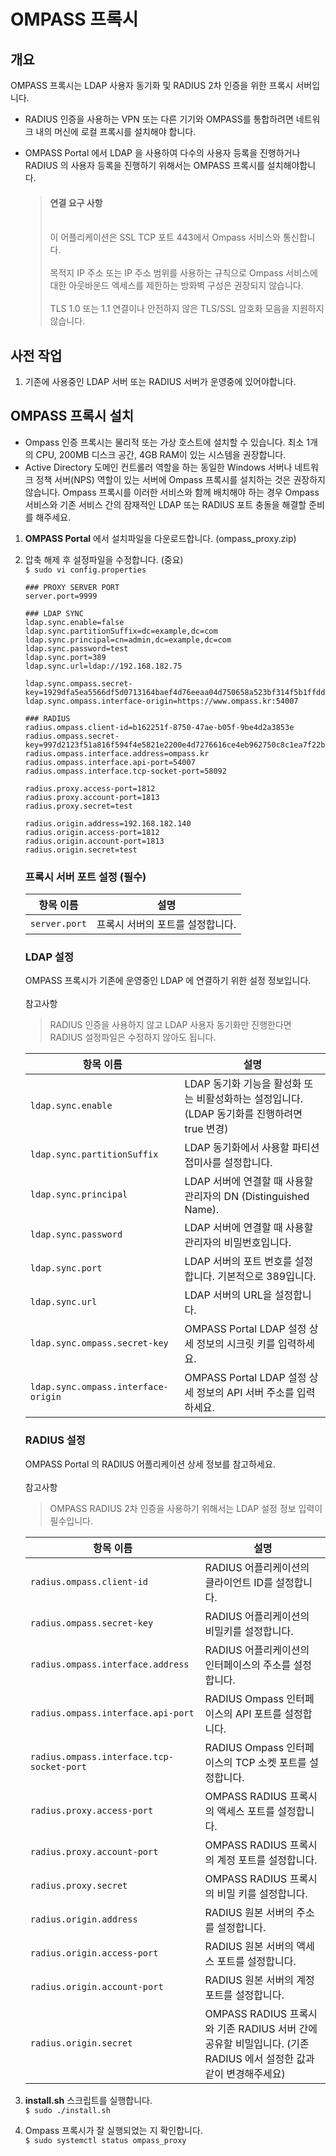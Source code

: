 # OMPASS 프록시

## 개요
OMPASS 프록시는 LDAP 사용자 동기화 및 RADIUS 2차 인증을 위한 프록시 서버입니다.
* RADIUS 인증을 사용하는 VPN 또는 다른 기기와 OMPASS를 통합하려면 네트워크 내의 머신에 로컬 프록시를 설치해야 합니다.
* OMPASS Portal 에서 LDAP 을 사용하여 다수의 사용자 등록을 진행하거나 RADIUS 의 사용자 등록을 진행하기 위해서는 OMPASS 프록시를 설치해야합니다.

   >   <h4>연결 요구 사항</h4></br>
   >이 어플리케이션은 SSL TCP 포트 443에서 Ompass 서비스와 통신합니다.</br></br>
   >목적지 IP 주소 또는 IP 주소 범위를 사용하는 규칙으로 Ompass 서비스에 대한 아웃바운드 엑세스를 제한하는 방화벽 구성은 권장되지 않습니다.</br></br>
   >TLS 1.0 또는 1.1 연결이나 안전하지 않은 TLS/SSL 암호화 모음을 지원하지 않습니다.

    

## 사전 작업
1. 기존에 사용중인 LDAP 서버 또는 RADIUS 서버가 운영중에 있어야합니다.



## OMPASS 프록시 설치
* Ompass 인증 프록시는 물리적 또는 가상 호스트에 설치할 수 있습니다. 최소 1개의 CPU, 200MB 디스크 공간, 4GB RAM이 있는 시스템을 권장합니다.
* Active Directory 도메인 컨트롤러 역할을 하는 동일한 Windows 서버나 네트워크 정책 서버(NPS) 역할이 있는 서버에 Ompass 프록시를 설치하는 것은 권장하지 않습니다. Ompass 프록시를 이러한 서비스와 함께 배치해야 하는 경우 Ompass 서비스와 기존 서비스 간의 잠재적인 LDAP 또는 RADIUS 포트 충돌을 해결할 준비를 해주세요.


1. **OMPASS Portal** 에서 설치파일을 다운로드합니다. (ompass_proxy.zip)
2. 압축 해제 후 설정파일을 수정합니다. (중요)  
   `$ sudo vi config.properties`
   ```properties
   ### PROXY SERVER PORT
   server.port=9999
   
   ### LDAP SYNC
   ldap.sync.enable=false
   ldap.sync.partitionSuffix=dc=example,dc=com
   ldap.sync.principal=cn=admin,dc=example,dc=com
   ldap.sync.password=test
   ldap.sync.port=389
   ldap.sync.url=ldap://192.168.182.75

   ldap.sync.ompass.secret-key=1929dfa5ea5566df5d0713164baef4d76eeaa04d750658a523bf314f5b1ffdda
   ldap.sync.ompass.interface-origin=https://www.ompass.kr:54007

   ### RADIUS
   radius.ompass.client-id=b162251f-8750-47ae-b05f-9be4d2a3853e
   radius.ompass.secret-key=997d2123f51a816f594f4e5821e2200e4d7276616ce4eb962750c8c1ea7f22b0
   radius.ompass.interface.address=ompass.kr
   radius.ompass.interface.api-port=54007
   radius.ompass.interface.tcp-socket-port=58092

   radius.proxy.access-port=1812
   radius.proxy.account-port=1813
   radius.proxy.secret=test

   radius.origin.address=192.168.182.140
   radius.origin.access-port=1812
   radius.origin.account-port=1813
   radius.origin.secret=test
   ```

   ### 프록시 서버 포트 설정 (필수)

      | 항목 이름                                 | 설명                                                         |
      |------------------------------------------|------------------------------------------------------------|
      | `server.port`                       | 프록시 서버의 포트를 설정합니다.         |

   ### LDAP 설정
   OMPASS 프록시가 기존에 운영중인 LDAP 에 연결하기 위한 설정 정보입니다. </br></br>
            참고사항
      > RADIUS 인증을 사용하지 않고 LDAP 사용자 동기화만 진행한다면 RADIUS 설정파일은 수정하지 않아도 됩니다.
   

   | 항목 이름                                 | 설명                                                         |
   |------------------------------------------|------------------------------------------------------------|
   | `ldap.sync.enable`                       | LDAP 동기화 기능을 활성화 또는 비활성화하는 설정입니다. (LDAP 동기화를 진행하려면 true 변경)         |
   | `ldap.sync.partitionSuffix`              | LDAP 동기화에서 사용할 파티션 접미사를 설정합니다.           |
   | `ldap.sync.principal`                    | LDAP 서버에 연결할 때 사용할 관리자의 DN (Distinguished Name). |
   | `ldap.sync.password`                     | LDAP 서버에 연결할 때 사용할 관리자의 비밀번호입니다.          |
   | `ldap.sync.port`                         | LDAP 서버의 포트 번호를 설정합니다. 기본적으로 389입니다.     |
   | `ldap.sync.url`                          | LDAP 서버의 URL을 설정합니다.                                  |
   | `ldap.sync.ompass.secret-key`            | OMPASS Portal LDAP 설정 상세 정보의 시크릿 키를 입력하세요.                        |
   | `ldap.sync.ompass.interface-origin`      | OMPASS Portal LDAP 설정 상세 정보의 API 서버 주소를 입력하세요.                     |

   ### RADIUS 설정
   OMPASS Portal 의 RADIUS 어플리케이션 상세 정보를 참고하세요.  </br></br>
            참고사항
      > OMPASS RADIUS 2차 인증을 사용하기 위해서는 LDAP 설정 정보 입력이 필수입니다.

   | 항목 이름                                 | 설명                                                         |
   |------------------------------------------|------------------------------------------------------------|
   | `radius.ompass.client-id`                | RADIUS 어플리케이션의 클라이언트 ID를 설정합니다.                      |
   | `radius.ompass.secret-key`               | RADIUS 어플리케이션의 비밀키를 설정합니다.                           |
   | `radius.ompass.interface.address`        | RADIUS 어플리케이션의 인터페이스의 주소를 설정합니다.                  |
   | `radius.ompass.interface.api-port`       | RADIUS Ompass 인터페이스의 API 포트를 설정합니다.              |
   | `radius.ompass.interface.tcp-socket-port`| RADIUS Ompass 인터페이스의 TCP 소켓 포트를 설정합니다.         |
   | `radius.proxy.access-port`               | OMPASS RADIUS 프록시의 액세스 포트를 설정합니다.                      |
   | `radius.proxy.account-port`              | OMPASS RADIUS 프록시의 계정 포트를 설정합니다.                        |
   | `radius.proxy.secret`                    | OMPASS RADIUS 프록시의 비밀 키를 설정합니다.                           |
   | `radius.origin.address`                  | RADIUS 원본 서버의 주소를 설정합니다.                         |
   | `radius.origin.access-port`              | RADIUS 원본 서버의 액세스 포트를 설정합니다.                   |
   | `radius.origin.account-port`             | RADIUS 원본 서버의 계정 포트를 설정합니다.                     |  
   | `radius.origin.secret`                   | OMPASS RADIUS 프록시와 기존 RADIUS 서버 간에 공유할 비밀입니다. (기존 RADIUS 에서 설정한 값과 같이 변경해주세요)    |  

  

3. **install.sh** 스크립트를 실행합니다. </br>
   `$ sudo ./install.sh`


3. Ompass 프록시가 잘 실행되었는 지 확인합니다. </br>
   `$ sudo systemctl status ompass_proxy`




